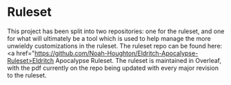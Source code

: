 # Ruleset

This project has been split into two repositories: one for the ruleset, and one for what will ultimately be a tool which is used to help manage the more unwieldy customizations in the ruleset. The ruleset repo can be found here: <a href="https://github.com/Noah-Houghton/Eldritch-Apocalypse-Ruleset>Eldritch Apocalypse Ruleset</a>. The ruleset is maintained in Overleaf, with the pdf currently on the repo being updated with every major revision to the ruleset.
